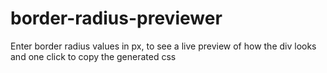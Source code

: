# border-radius-previewer
 Enter border radius values in px, to see a live preview of how the div looks and one click to copy the generated css
